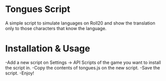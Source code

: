 # Tongues Script
A simple script to simulate languages on Roll20 and show the translation only to those characters that know the language.

# Installation & Usage
-Add a new script on Settings -> API Scripts of the game you want to install the script in.
-Copy the contents of tongues.js on the new script.
-Save the script.
-Enjoy!
